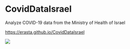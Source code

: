 # CovidDataIsrael
Analyze COVID-19 data from the Ministry of Health of Israel

https://erasta.github.io/CovidDataIsrael

<img src="images/ScreenShot.png"/>